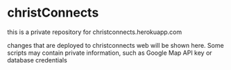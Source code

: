 # christConnects

this is a private repository for christconnects.herokuapp.com

changes that are deployed to christconnects web will be shown here. Some scripts may contain private information, such as Google Map API key or database credentials
